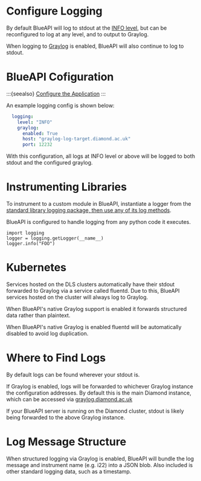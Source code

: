 
# Configure Logging

By default BlueAPI will log to stdout at the [INFO level](https://docs.python.org/3/library/logging.html#logging-levels), but can be reconfigured to log at any level, and to output to Graylog.

When logging to [Graylog](https://graylog.org) is enabled, BlueAPI will also continue to log to stdout.

# BlueAPI Cofiguration

:::{seealso}
[Configure the Application](./configure-app.md)
:::

An example logging config is shown below:
```yaml
  logging:
    level: "INFO"
    graylog:
      enabled: True
      host: "graylog-log-target.diamond.ac.uk"
      port: 12232
```

With this configuration, all logs at INFO level or above will be logged to both stdout and the configured graylog.

# Instrumenting Libraries
To instrument to a custom module in BlueAPI, instantiate a logger from the [standard library logging package, then use any of its log methods](https://docs.python.org/3/library/logging.html#logger-objects).

BlueAPI is configured to handle logging from any python code it executes.

```
import logging
logger = logging.getLogger(__name__)
logger.info("FOO")
```

# Kubernetes

Services hosted on the DLS clusters automatically have their stdout forwarded to Graylog via a service called fluentd. Due to this, BlueAPI services hosted on the cluster will always log to Graylog.

When BlueAPI's native Graylog support is enabled it forwards structured data rather than plaintext.

When BlueAPI's native Graylog is enabled fluentd will be automatically disabled to avoid log duplication.

# Where to Find Logs

By default logs can be found wherever your stdout is. 

If Graylog is enabled, logs will be forwarded to whichever Graylog instance the configuration addresses. By default this is the main Diamond instance, which can be accessed via [graylog.diamond.ac.uk](https://graylog.diamond.ac.uk/)

If your BlueAPI server is running on the Diamond cluster, stdout is likely being forwarded to the above Graylog instance.

# Log Message Structure

When structured logging via Graylog is enabled, BlueAPI will bundle the log message and instrument name (e.g. i22) into a JSON blob. Also included is other standard logging data, such as a timestamp.
